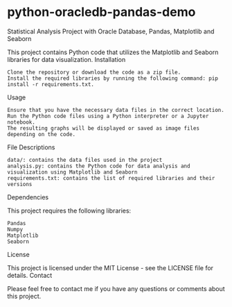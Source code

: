 # python-oracledb-pandas-demo

Statistical Analysis Project with Oracle Database, Pandas, Matplotlib and Seaborn

This project contains Python code that utilizes the Matplotlib and Seaborn libraries for data visualization.
Installation

    Clone the repository or download the code as a zip file.
    Install the required libraries by running the following command: pip install -r requirements.txt.

Usage

    Ensure that you have the necessary data files in the correct location.
    Run the Python code files using a Python interpreter or a Jupyter notebook.
    The resulting graphs will be displayed or saved as image files depending on the code.

File Descriptions

    data/: contains the data files used in the project
    analysis.py: contains the Python code for data analysis and visualization using Matplotlib and Seaborn
    requirements.txt: contains the list of required libraries and their versions

Dependencies

This project requires the following libraries:

    Pandas
    Numpy
    Matplotlib
    Seaborn

License

This project is licensed under the MIT License - see the LICENSE file for details.
Contact

Please feel free to contact me if you have any questions or comments about this project.
